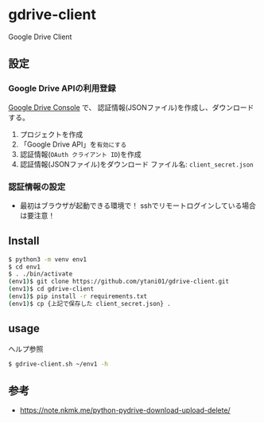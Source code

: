 # gdrive-client

Google Drive Client


## 設定

### Google Drive APIの利用登録

[Google Drive Console](https://console.developers.google.com/) で、
認証情報(JSONファイル)を作成し、ダウンロードする。

1. プロジェクトを作成
2. 「Google Drive API」を`有効にする`
3. 認証情報(`OAuth クライアント ID`)を作成
4. 認証情報(JSONファイル)をダウンロード
   ファイル名: `client_secret.json`


### 認証情報の設定

* 最初はブラウザが起動できる環境で！
  sshでリモートログインしている場合は要注意！

## Install

```bash
$ python3 -m venv env1
$ cd env1
$ . ./bin/activate
(env1)$ git clone https://github.com/ytani01/gdrive-client.git
(env1)$ cd gdrive-client
(env1)$ pip install -r requirements.txt
(env1)$ cp {上記で保存した client_secret.json} .
```

## usage

ヘルプ参照

```bash
$ gdrive-client.sh ~/env1 -h
```


## 参考

* https://note.nkmk.me/python-pydrive-download-upload-delete/
